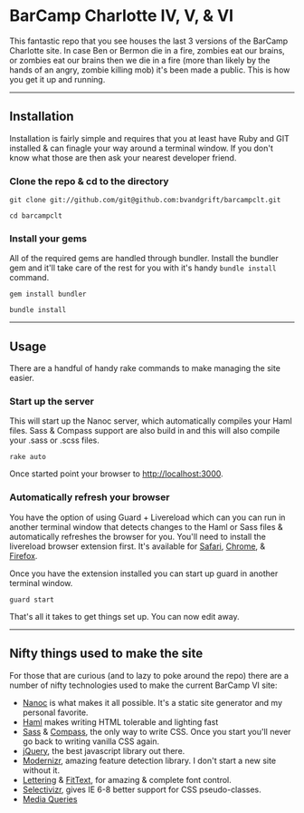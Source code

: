 # BarCamp Charlotte IV, V, & VI

This fantastic repo that you see houses the last 3 versions of the BarCamp Charlotte site. In case Ben or Bermon die in a fire, zombies eat our brains, or zombies eat our brains then we die in a fire (more than likely by the hands of an angry, zombie killing mob) it's been made a public. This is how you get it up and running.

---

## Installation

Installation is fairly simple and requires that you at least have Ruby and GIT installed & can finagle your way around a terminal window. If you don't know what those are then ask your nearest developer friend.

### Clone the repo & cd to the directory

    git clone git://github.com/git@github.com:bvandgrift/barcampclt.git
    
    cd barcampclt

### Install your gems

All of the required gems are handled through bundler. Install the bundler gem and it'll take care of the rest for you with it's handy `bundle install` command.

    gem install bundler
    
    bundle install

---

## Usage

There are a handful of handy rake commands to make managing the site easier.

### Start up the server

This will start up the Nanoc server, which automatically compiles your Haml files. Sass & Compass support are also build in and this will also compile your .sass or .scss files.

    rake auto

Once started point your browser to [http://localhost:3000](http://localhost:3000).
    
### Automatically refresh your browser

You have the option of using Guard + Livereload which can you can run in another terminal window that detects changes to the Haml or Sass files & automatically refreshes the browser for you. You'll need to install the livereload browser extension first. It's available for [Safari](https://github.com/downloads/mockko/livereload/LiveReload-1.6.2.safariextz), [Chrome](https://chrome.google.com/extensions/detail/jnihajbhpnppcggbcgedagnkighmdlei), & [Firefox](https://addons.mozilla.org/firefox/addon/livereload/).

Once you have the extension installed you can start up guard in another terminal window.

    guard start
    
That's all it takes to get things set up. You can now edit away.

---

## Nifty things used to make the site

For those that are curious (and to lazy to poke around the repo) there are a number of nifty technologies used to make the current BarCamp VI site:

- [Nanoc](http://nanoc.stoneship.org/) is what makes it all possible. It's a static site generator and my personal favorite.
- [Haml](http://haml-lang.com/) makes writing HTML tolerable and lighting fast
- [Sass](http://sass-lang.com/) & [Compass](http://compass-style.org/), the only way to write CSS. Once you start you'll never go back to writing vanilla CSS again.
- [jQuery](http://jquery.com/), the best javascript library out there. 
- [Modernizr](http://www.modernizr.com/), amazing feature detection library. I don't start a new site without it.
- [Lettering](http://letteringjs.com/) & [FitText](http://fittextjs.com/), for amazing & complete font control.
- [Selectivizr](http://selectivizr.com/), gives IE 6-8 better support for CSS pseudo-classes.
- [Media Queries](http://www.alistapart.com/articles/responsive-web-design/)
